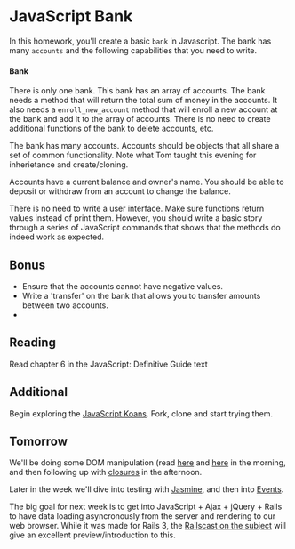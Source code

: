 # JavaScript Bank

In this homework, you'll create a basic `bank` in Javascript. The bank has many `accounts` and the following capabilities that you need to write. 

#### Bank

There is only one bank. This bank has an array of accounts. The bank needs a method that will return the total sum of money in the accounts. It also needs a `enroll_new_account` method that will enroll a new account at the bank and add it to the array of accounts. There is no need to create additional functions of the bank to delete accounts, etc.

The bank has many accounts. Accounts should be objects that all share a set of common functionality. Note what Tom taught this evening for inherietance and create/cloning. 

Accounts have a current balance and owner's name. You should be able to deposit or withdraw from an account to change the balance.

There is no need to write a user interface. Make sure functions return values instead of print them. However, you should write a basic story through a series of JavaScript commands that shows that the methods do indeed work as expected. 


## Bonus

- Ensure that the accounts cannot have negative values. 
- Write a 'transfer' on the bank that allows you to transfer amounts between two accounts. 
- 
## Reading

Read chapter 6 in the JavaScript: Definitive Guide text

## Additional

Begin exploring the [JavaScript Koans](https://github.com/ga-students/JavaScript-Koans). Fork, clone and start trying them. 

## Tomorrow

We'll be doing some DOM manipulation (read [here](http://en.wikipedia.org/wiki/Document_Object_Model) and [here](https://developer.mozilla.org/en-US/docs/DOM) in the morning, and then following up with [closures](http://en.wikipedia.org/wiki/Closure_(computer_science)) in the afternoon. 

Later in the week we'll dive into testing with [Jasmine](http://pivotal.github.io/jasmine/), and then into [Events](https://developer.mozilla.org/en-US/docs/Web/API/Event).

The big goal for next week is to get into JavaScript + Ajax + jQuery + Rails to have data loading asyncronously from the server and rendering to our web browser. While it was made for Rails 3, the [Railscast on the subject](http://railscasts.com/episodes/136-jquery-ajax-revised) will give an excellent preview/introduction to this.  
